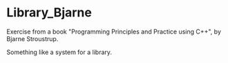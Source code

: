 # Library_Bjarne
Exercise from a book "Programming Principles and Practice using C++", by Bjarne Stroustrup.

Something like a system for a library.
